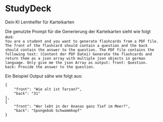 # StudyDeck

Dein KI Lernhelfer für Karteikarten

Die genutzte Prompt für die Generierung der Karteikarten sieht wie folgt aus:<br/>
`You are a student and you want to generate flashcards from a PDF file. The front of the flashcard should contain a question and the back should contain the answer to the question. The PDF file contains the following text: (Content der PDF Datei) Generate the flashcards and return them as a json array with multiple json objects in german language. Only give me the json Array as output: front: Question. back: Provide the answer to the question.`

Ein Beispiel Output sähe wie folgt aus:<br/>

```
{
    "front": "Wie alt ist Tarzan?",
    "back": "31"
},
{
    "front": "Wer lebt in der Ananas ganz Tief im Meer?",
    "back": "Spongebob Schwammkopf"
}
```

